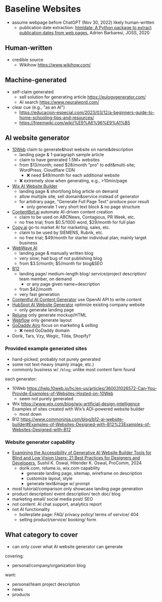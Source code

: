 # Baseline Websites

- assume webpage before ChatGPT (Nov 30, 2022) likely human-written
    - publication date extraction: [htmldate: A Python package to
        extract publication dates from web
        pages](https://www.theoj.org/joss-papers/joss.02439/10.21105.joss.02439.pdf),
        Adrien Barbaresi, JOSS, 2020

## Human-written

- credible source
    - Wikihow <https://www.wikihow.com/>

## Machine-generated

- self-claim generated
    - sell solution for generating article <https://eulogygenerator.com/>
    - AI search <https://www.neuralword.com/>
- clear cue (e.g., "as an AI")
    - <https://educacion-especial.com/2023/03/12/a-beginners-guide-to-home-schooling-tips-and-resources/>
    - <https://freemwiki.com/wiki/%E9%A6%96%E9%A1%B5>

## AI website generator

- [10Web](https://10web.io/) claim to generate&host website on
    name&description
    - landing page & 1-paragraph sample article
    - claim to have generated 1.5M+ websites
    - from \$13/month; need \$28/month "pro" to edit&multi-site; WordPress,
        Cloudflare CDN
        - ❌ need \$49/month for each additional website
    - ❌ extremely slow when generating, e.g., \>10min/page
- [Wix AI Website Builder](https://www.wix.com/ai-website-builder)
    - landing page & short/long blog article on demand
    - allow multiple site, sell domain&service instead of generator
    - for arbitrary page, "Generate Full Page Text" produce poor result
        - only generate 1 very short text block & no page structure
- [ContentBot.ai](https://contentbot.ai/) automate AI-driven content creation
    - claim to be used on ABCNews, Contagious, PR Week, etc.
    - no free trial; from \$0.5/1000 word, \$29/month for full plan
- [Copy.ai](https://www.copy.ai/) go-to market AI for marketing, sales, etc.
    - claim to be used by SIEMENS, Rubrik, etc.
    - no free trial; \$49/month for starter individual plan;
        mainly target business
- [WebWave AI](https://webwave.me/ai-website-builder)
    - landing page & manually written blog
    - very slow; had bug of not publishing blog
    - from \$3.5/month; \$5/month for blog&SEO
- [B12](https://www.b12.io/)
    - landing page/ medium-length blog/ service/project description/ team
        member, on demand
        - or any page given name+description
    - from \$42/month
    - very fast generation
- [Contentful AI Content
    Generator](https://www.contentful.com/marketplace/ai-content-generator/)
    use OpenAI API to write content
- [HubSpot AI Website
    Generator](https://www.hubspot.com/products/cms/ai-website-generator)
    optimize existing company website
    - only generate landing page
- [Relume](https://www.relume.io/) only generate mockup/HTML
- [Webflow](https://webflow.com/) only generate layout
- [GoDaddy Airo](https://www.godaddy.com/en-ca/offers/airo) focus on
    marketing & selling
    - ❌ need GoDaddy domain
- Dorik, Tars, Vzy, Wegic, Tilda, Shopify?

### Provided example generated sites

- hand-picked; probably not purely generated
- some not text-heavy (mainly image, etc.)
- commonly business w/ `/blog`; unlike most content farm found

each generator:

- 10Web
    <https://help.10web.io/hc/en-us/articles/360031026572-Can-You-Provide-Examples-of-Websites-Hosted-on-10Web>
    - seem not purely generated
- Wix <https://www.wix.com/blog/wix-artificial-design-intelligence> Examples
    of sites created with Wix’s ADI-powered website builder
    - most down
- B12
    <https://www.commoninja.com/blog/b12-ai-website-builder#Examples-of-Websites-Designed-with-B12%23Examples-of-Websites-Designed-with-B12>

### Website generator capability

- [Examining the Accessibility of Generative AI Website Builder Tools for
    Blind and Low Vision Users: 21 Best Practices for Designers and
    Developers](https://ieeexplore.ieee.org/abstract/document/10609588),
    Sushil K. Oswal, Hitender K. Oswal, ProComm, 2024
    - dorik.com, relume.io, wix.com capability
        - generate landing page, sitemap, wireframe on description
        - customize layout, style
        - generate text&image w/ prompt
- most tutorial/comparison only showcase landing page generation
- product description/ event description/ tech doc/ blog
- marketing email/ social media post/ SEO
- not content: AI chat support, analytics report
- not AI functionality
    - boilerplate page: FAQ/ privacy policy/ terms of service/ 404
    - selling product/service/ booking/ form

## What category to cover

- can only cover what AI website generator can generate

covering:

- personal/company/organization blog

want:

- personal/team project description
- news
- products

